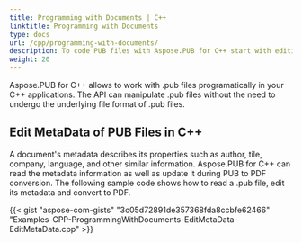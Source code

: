 ```yaml
---
title: Programming with Documents | C++
linktitle: Programming with Documents
type: docs
url: /cpp/programming-with-documents/
description: To code PUB files with Aspose.PUB for C++ start with editing the file Metadata that describes its properties like author, tile, company, language, etc.
weight: 20
---
```


Aspose.PUB for C++ allows to work with .pub files programatically in your C++ applications. The API can manipulate .pub files without the need to undergo the underlying file format of .pub files.
## Edit MetaData of PUB Files in C++
A document's metadata describes its properties such as author, tile, company, language, and other similar information. Aspose.PUB for C++ can read the metadata information as well as update it during PUB to PDF conversion. The following sample code shows how to read a .pub file, edit its metadata and convert to PDF.

{{< gist "aspose-com-gists" "3c05d72891de357368fda8ccbfe62466" "Examples-CPP-ProgrammingWithDocuments-EditMetaData-EditMetaData.cpp" >}}

